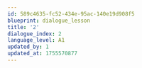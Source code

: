 ```yaml
---
id: 589c4635-fc52-434e-95ac-140e19d908f5
blueprint: dialogue_lesson
title: '2'
dialogue_index: 2
language_level: A1
updated_by: 1
updated_at: 1755570877
---
```

